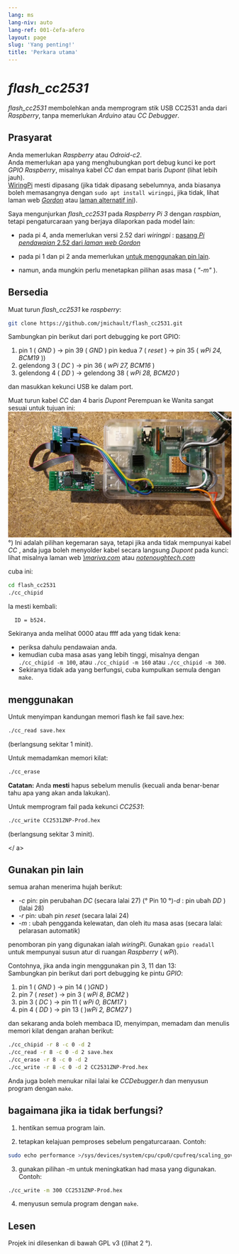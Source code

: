 ```yaml
---
lang: ms
lang-niv: auto
lang-ref: 001-ĉefa-afero
layout: page
slug: 'Yang penting!'
title: 'Perkara utama'
---
```


# _flash\_cc2531_
 _flash\_cc2531_ membolehkan anda memprogram stik USB CC2531 anda dari _Raspberry_, tanpa memerlukan _Arduino_ atau _CC Debugger_.

## Prasyarat
Anda memerlukan _Raspberry_ atau _Odroid-c2_.  
Anda memerlukan apa yang menghubungkan port debug kunci ke port _GPIO_  _Raspberry_, misalnya kabel _CC_ dan empat baris _Dupont_ (lihat lebih jauh).   
[WiringPi](http://wiringpi.com/) mesti dipasang (jika tidak dipasang sebelumnya, anda biasanya boleh memasangnya dengan `sudo apt install wiringpi`, jika tidak, lihat laman web [ _Gordon_](http://wiringpi.com/) atau [laman alternatif ini](https://github.com/WiringPi/WiringPi)).  

Saya mengunjurkan _flash\_cc2531_ pada _Raspberry Pi 3_ dengan _raspbian_, tetapi pengaturcaraan yang berjaya dilaporkan pada model lain:
* pada pi 4, anda memerlukan versi 2.52 dari _wiringpi_ :  [pasang _Pi pendawaian_ 2.52 dari _laman web Gordon_](http://wiringpi.com/wiringpi-updated-to-2-52-for-the-raspberry-pi-4b/)  
* pada pi 1 dan pi 2 anda memerlukan [untuk menggunakan pin lain](#uzi_aliajn_pinglojn).  

* namun, anda mungkin perlu menetapkan pilihan asas masa ( _"-m"_ ).



## Bersedia

Muat turun _flash\_cc2531_ ke _raspberry_:
```bash
git clone https://github.com/jmichault/flash_cc2531.git
```
Sambungkan pin berikut dari port debugging ke port GPIO:
1. pin 1 ( _GND_ ) -> pin 39 ( _GND_ )
pin kedua 7 ( _reset_ ) -> pin 35 ( _wPi 24, BCM19_ ))
3. gelendong 3 ( _DC_ ) -> pin 36 ( _wPi 27, BCM16_ )
4. gelendong 4 ( _DD_ ) -> gelendong 38 ( _wPi 28, BCM20_ )

dan masukkan kekunci USB ke dalam port.

Muat turun kabel _CC_ dan 4 baris _Dupont_ Perempuan ke Wanita sangat sesuai untuk tujuan ini:
![foto kunci dan raspberry __](https://github.com/jmichault/files/raw/master/Raspberry-CC2531.jpg)°)
Ini adalah pilihan kegemaran saya, tetapi jika anda tidak mempunyai kabel _CC_ , anda juga boleh menyolder kabel secara langsung _Dupont_ pada kunci: lihat misalnya laman web [ )_mariva.com_](https://lemariva.com/blog/2019/08/zigbee-flashing-cc2531-using-raspberry-pi-without-cc-debugger) atau [ _notenoughtech.com_](https://notenoughtech.com/home-automation/flashing-cc2531-without-cc-debugger/)


cuba ini:
```bash
cd flash_cc2531
./cc_chipid
```
Ia mesti kembali:
```
  ID = b524.
```
Sekiranya anda melihat 0000 atau ffff ada yang tidak kena:
* periksa dahulu pendawaian anda.
* kemudian cuba masa asas yang lebih tinggi, misalnya dengan `./cc_chipid -m 100`, atau `./cc_chipid -m 160` atau `./cc_chipid -m 300`.
* Sekiranya tidak ada yang berfungsi, cuba kumpulkan semula dengan `make`.


## menggunakan
Untuk menyimpan kandungan memori flash ke fail save.hex:
```bash
./cc_read save.hex
```
(berlangsung sekitar 1 minit).

Untuk memadamkan memori kilat:
```bash
./cc_erase
```
**Catatan:** Anda **mesti** hapus sebelum menulis (kecuali anda benar-benar tahu apa yang akan anda lakukan).

Untuk memprogram fail pada kekunci _CC2531_:
```bash
./cc_write CC2531ZNP-Prod.hex
```
(berlangsung sekitar 3 minit).

<a id ="menggunakan_aliajn_pin"></ a>
## Gunakan pin lain
semua arahan menerima hujah berikut:
* _-c_ pin: pin perubahan _DC_ (secara lalai 27)
(° Pin 10 °)_-d_ : pin ubah _DD_ )(lalai 28)
* _-r_ pin: ubah pin _reset_ (secara lalai 24)
* _-m_ : ubah pengganda kelewatan, dan oleh itu masa asas (secara lalai: pelarasan automatik)

penomboran pin yang digunakan ialah _wiringPi_. Gunakan `gpio readall` untuk mempunyai susun atur di ruangan _Raspberry_ ( _wPi_).

Contohnya, jika anda ingin menggunakan pin 3, 11 dan 13:  
Sambungkan pin berikut dari port debugging ke pintu _GPIO_:
1. pin 1 ( _GND_ ) -> pin 14 ( )_GND_ )
2. pin 7 ( _reset_ ) -> pin 3 ( _wPi 8, BCM2_ )
3. pin 3 ( _DC_ ) -> pin 11 ( _wPi 0, BCM17_ )
4. pin 4 ( _DD_ ) -> pin 13 ( )_wPi 2, BCM27_ )

dan sekarang anda boleh membaca ID, menyimpan, memadam dan menulis memori kilat dengan arahan berikut:
```bash
./cc_chipid -r 8 -c 0 -d 2
./cc_read -r 8 -c 0 -d 2 save.hex
./cc_erase -r 8 -c 0 -d 2
./cc_write -r 8 -c 0 -d 2 CC2531ZNP-Prod.hex
```

Anda juga boleh menukar nilai lalai ke _CCDebugger.h_ dan menyusun program dengan `make`.

## bagaimana jika ia tidak berfungsi?

1. hentikan semua program lain.

2. tetapkan kelajuan pemproses sebelum pengaturcaraan. Contoh:  

```bash
sudo echo performance >/sys/devices/system/cpu/cpu0/cpufreq/scaling_governor
```
3. gunakan pilihan -m untuk meningkatkan had masa yang digunakan. Contoh:  

```bash
./cc_write -m 300 CC2531ZNP-Prod.hex
```
4. menyusun semula program dengan `make`.



## Lesen

Projek ini dilesenkan di bawah GPL v3 ((lihat 2 °).
